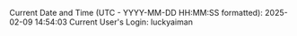 Current Date and Time (UTC - YYYY-MM-DD HH:MM:SS formatted): 2025-02-09 14:54:03
Current User's Login: luckyaiman
